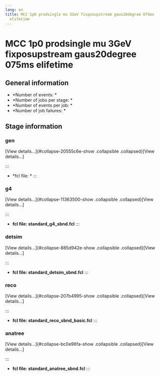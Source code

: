 ```yaml
---
lang: en
title: MCC 1p0 prodsingle mu 3GeV fixposupstream gaus20degree 075ms
  elifetime
---
```




MCC 1p0 prodsingle mu 3GeV fixposupstream gaus20degree 075ms elifetime
================================================================================================================================================================



General information 
----------------------------------------------------------

-   \*Number of events: \*
-   \*Number of jobs per stage: \*
-   \*Number of events per job: \*
-   \*Number of job failures: \*



Stage information 
------------------------------------------------------



### gen 

[View details\...]{#collapse-20555c6e-show .collapsible
.collapsed}[View details\...]

::: 
-   \*fcl file: \*
:::



### g4 

[View details\...]{#collapse-11363500-show .collapsible
.collapsed}[View details\...]

::: 
-   **fcl file: standard\_g4\_sbnd.fcl**
:::



### detsim 

[View details\...]{#collapse-885d942e-show .collapsible
.collapsed}[View details\...]

::: 
-   **fcl file: standard\_detsim\_sbnd.fcl**
:::



### reco 

[View details\...]{#collapse-207b4995-show .collapsible
.collapsed}[View details\...]

::: 
-   **fcl file: standard\_reco\_sbnd\_basic.fcl**
:::



### anatree 

[View details\...]{#collapse-bc0e96fa-show .collapsible
.collapsed}[View details\...]

::: 
-   **fcl file: standard\_anatree\_sbnd.fcl**
:::

